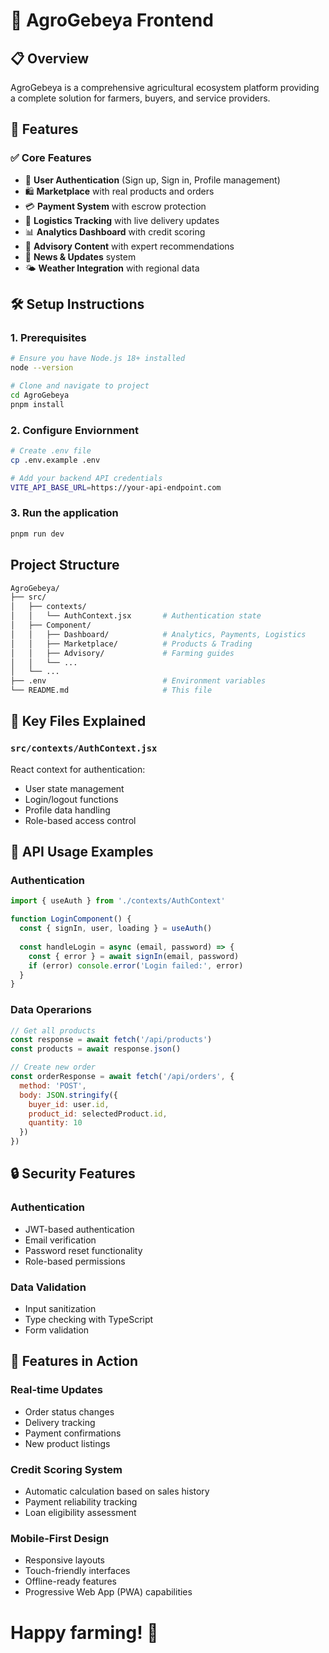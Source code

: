 # 🌾 AgroGebeya Frontend

## 📋 Overview

AgroGebeya is a comprehensive agricultural ecosystem platform providing a complete solution for farmers, buyers, and service providers.

## 🚀 Features

### ✅ Core Features
- 🔐 **User Authentication** (Sign up, Sign in, Profile management)
- 🛍️ **Marketplace** with real products and orders
- 💳 **Payment System** with escrow protection
- 🚚 **Logistics Tracking** with live delivery updates
- 📊 **Analytics Dashboard** with credit scoring
- 🌱 **Advisory Content** with expert recommendations
- 📰 **News & Updates** system
- 🌤️ **Weather Integration** with regional data

## 🛠️ Setup Instructions

### 1. Prerequisites
```bash
# Ensure you have Node.js 18+ installed
node --version

# Clone and navigate to project
cd AgroGebeya
pnpm install

```
### 2. Configure Enviornment 

``` bash
# Create .env file
cp .env.example .env

# Add your backend API credentials
VITE_API_BASE_URL=https://your-api-endpoint.com

```

### 3. Run the application

```bash
pnpm run dev
```
## Project Structure

``` bash
AgroGebeya/
├── src/
│   ├── contexts/
│   │   └── AuthContext.jsx       # Authentication state
│   ├── Component/
│   │   ├── Dashboard/            # Analytics, Payments, Logistics
│   │   ├── Marketplace/          # Products & Trading
│   │   ├── Advisory/             # Farming guides
│   │   └── ...
│   └── ...
├── .env                          # Environment variables
└── README.md                     # This file

```

## 🔧 Key Files Explained

### `src/contexts/AuthContext.jsx`
React context for authentication:
- User state management
- Login/logout functions
- Profile data handling
- Role-based access control

## 🎯 API Usage Examples

### Authentication
```javascript
import { useAuth } from './contexts/AuthContext'

function LoginComponent() {
  const { signIn, user, loading } = useAuth()
  
  const handleLogin = async (email, password) => {
    const { error } = await signIn(email, password)
    if (error) console.error('Login failed:', error)
  }
}
```

### Data Operarions

```javascript
// Get all products
const response = await fetch('/api/products')
const products = await response.json()

// Create new order
const orderResponse = await fetch('/api/orders', {
  method: 'POST',
  body: JSON.stringify({
    buyer_id: user.id,
    product_id: selectedProduct.id,
    quantity: 10
  })
})
```

## 🔒 Security Features

### Authentication
- JWT-based authentication
- Email verification
- Password reset functionality
- Role-based permissions

### Data Validation
- Input sanitization
- Type checking with TypeScript
- Form validation

## 🌟 Features in Action

### Real-time Updates
- Order status changes
- Delivery tracking
- Payment confirmations
- New product listings

### Credit Scoring System
- Automatic calculation based on sales history
- Payment reliability tracking
- Loan eligibility assessment

### Mobile-First Design
- Responsive layouts
- Touch-friendly interfaces
- Offline-ready features
- Progressive Web App (PWA) capabilities

# Happy farming! 🌾





